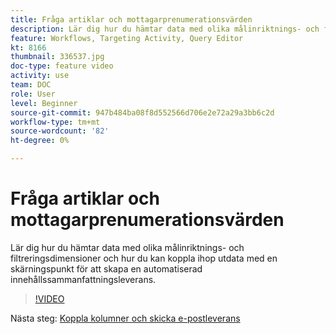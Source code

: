 ```yaml
---
title: Fråga artiklar och mottagarprenumerationsvärden
description: Lär dig hur du hämtar data med olika målinriktnings- och filtreringsdimensioner och hur du kan koppla ihop utdata med en skärningspunkt för att skapa en automatiserad innehållssammanfattningsleverans.
feature: Workflows, Targeting Activity, Query Editor
kt: 8166
thumbnail: 336537.jpg
doc-type: feature video
activity: use
team: DOC
role: User
level: Beginner
source-git-commit: 947b484ba08f8d552566d706e2e72a29a3bb6c2d
workflow-type: tm+mt
source-wordcount: '82'
ht-degree: 0%

---
```



# Fråga artiklar och mottagarprenumerationsvärden

Lär dig hur du hämtar data med olika målinriktnings- och filtreringsdimensioner och hur du kan koppla ihop utdata med en skärningspunkt för att skapa en automatiserad innehållssammanfattningsleverans.

>[!VIDEO](https://video.tv.adobe.com/v/336537?quality=12)

Nästa steg: [Koppla kolumner och skicka e-postleverans](/help/tutorial-use-soap-apis/join-columns-and-send-automated-email-delivery.md)
